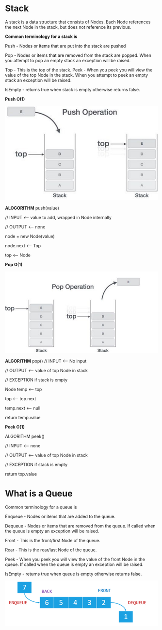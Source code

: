 # Stack

A stack is a data structure that consists of Nodes. Each Node references the next Node in the stack, but does not reference its previous.


**Common terminology for a stack is**

Push - Nodes or items that are put into the stack are pushed

Pop - Nodes or items that are removed from the stack are popped. When you attempt to pop an empty stack an exception will be raised.

Top - This is the top of the stack.
Peek - When you peek you will view the value of the top Node in the stack. When you attempt to peek an empty stack an exception will be raised.

IsEmpty - returns true when stack is empty otherwise returns false.

**Push O(1)**

![](./image//stackPush.png)

**ALOGORITHM** push(value)

// INPUT <-- value to add, wrapped in Node internally

// OUTPUT <-- none

   node = new Node(value)

   node.next <-- Top

   top <-- Node

   **Pop O(1)**

   ![](./image/stackPop.png)

   **ALGORITHM** pop()
// INPUT <-- No input

// OUTPUT <-- value of top Node in stack

// EXCEPTION if stack is empty

   Node temp <-- top

   top <-- top.next

   temp.next <-- null

   return temp.value

   **Peek O(1)**

   ALGORITHM peek()

// INPUT <-- none

// OUTPUT <-- value of top Node in stack

// EXCEPTION if stack is empty

   return top.value

   # What is a Queue

   Common terminology for a queue is

Enqueue - Nodes or items that are added to the queue.

Dequeue - Nodes or items that are removed from the queue. If called when the queue is empty an exception will be raised.

Front - This is the front/first Node of the queue.

Rear - This is the rear/last Node of the queue.

Peek - When you peek you will view the value of the front Node in the queue. If called when the queue is empty an exception will be raised.

IsEmpty - returns true when queue is empty otherwise returns false.

![](./image/queue.png)